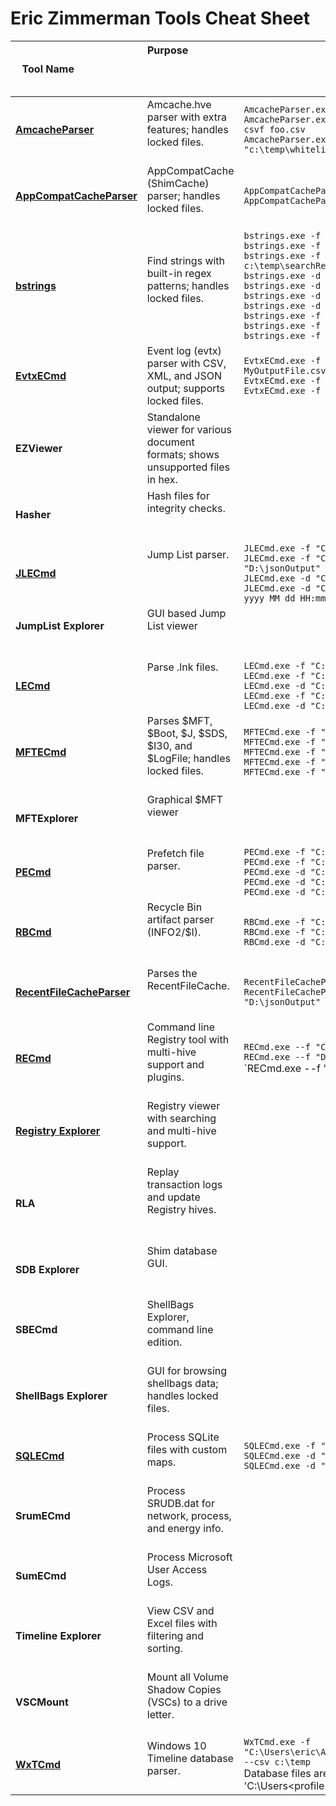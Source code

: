 # Eric Zimmerman Tools Cheat Sheet

| Tool Name                     | Purpose                                                                                   | Example Commands                              |
|-------------------------------|-------------------------------------------------------------------------------------------|-----------------------------------------------|
| **[AmcacheParser](https://github.com/EricZimmerman/AmcacheParser)** | Amcache.hve parser with extra features; handles locked files.                           | `AmcacheParser.exe -f "C:\Temp\amcache\AmcacheWin10.hve" --csv C:\temp` <br> `AmcacheParser.exe -f "C:\Temp\amcache\AmcacheWin10.hve" -i on --csv C:\temp --csvf foo.csv` <br> `AmcacheParser.exe -f "C:\Temp\amcache\AmcacheWin10.hve" -w "c:\temp\whitelist.txt" --csv C:\temp` |
| **[AppCompatCacheParser](https://github.com/EricZimmerman/AppCompatCacheParser)** | AppCompatCache (ShimCache) parser; handles locked files.                                | `AppCompatCacheParser.exe --csv c:\temp -t -c 2` <br> `AppCompatCacheParser.exe --csv c:\temp --csvf results.csv` |
| **[bstrings](https://github.com/EricZimmerman/bstrings)**                  | Find strings with built-in regex patterns; handles locked files.                        | `bstrings.exe -f "C:\Temp\UsrClass 1.dat" --ls URL` <br> `bstrings.exe -f "C:\Temp\someFile.txt" --lr guid` <br> `bstrings.exe -f "C:\Temp\aBigFile.bin" --fs c:\temp\searchStrings.txt --fr c:\temp\searchRegex.txt -s` <br> `bstrings.exe -d "C:\Temp" --mask "*.dll"` <br> `bstrings.exe -d "C:\Temp" --ar "[\x20-\x37]"` <br> `bstrings.exe -d "C:\Temp" --cp 10007` <br> `bstrings.exe -d "C:\Temp" --ls test` <br> `bstrings.exe -f "C:\Temp\someOtherFile.txt" --lr cc --sa` <br> `bstrings.exe -f "C:\Temp\someOtherFile.txt" --lr cc --sa -m 15 -x 22` <br> `bstrings.exe -f "C:\Temp\UsrClass 1.dat" --ls mui --sl` |
| **[EvtxECmd](https://github.com/EricZimmerman/EvtxECmd)**                  | Event log (evtx) parser with CSV, XML, and JSON output; supports locked files.         | `EvtxECmd.exe -f "C:\Temp\Application.evtx" --csv "c:\temp\out" --csvf MyOutputFile.csv` <br> `EvtxECmd.exe -f "C:\Temp\Application.evtx" --csv "c:\temp\out"` <br> `EvtxECmd.exe -f "C:\Temp\Application.evtx" --json "c:\temp\jsonout"` |
| **EZViewer**                  | Standalone viewer for various document formats; shows unsupported files in hex.         |                                               |
| **Hasher**                    | Hash files for integrity checks.                                                         |                                               |
| **[JLECmd](https://github.com/EricZimmerman/JLECmd)**                    | Jump List parser.                                                                        | `JLECmd.exe -f "C:\Temp\f01b4d95cf55d32a.customDestinations-ms" --mp` <br> `JLECmd.exe -f "C:\Temp\f01b4d95cf55d32a.automaticDestinations-ms" --json "D:\jsonOutput" --jsonpretty` <br> `JLECmd.exe -d "C:\CustomDestinations" --csv "c:\temp" --html "c:\temp" -q` <br> `JLECmd.exe -d "C:\Users\e\AppData\Roaming\Microsoft\Windows\Recent" --dt "ddd yyyy MM dd HH:mm:ss.fff"` |
| **JumpList Explorer**                    | GUI based Jump List viewer                                                                       |  |
| **[LECmd](https://github.com/EricZimmerman/LECmd)**                     | Parse .lnk files.                                                                        | `LECmd.exe -f "C:\Temp\foobar.lnk"` <br> `LECmd.exe -f "C:\Temp\somelink.lnk" --json "D:\jsonOutput" --pretty` <br> `LECmd.exe -d "C:\Temp" --csv "c:\temp" --html c:\temp --xml c:\temp\xml -q` <br> `LECmd.exe -f "C:\Temp\some other link.lnk" --nid --neb` <br> `LECmd.exe -d "C:\Temp" --all` |
| **[MFTECmd](https://github.com/EricZimmerman/MFTECmd)**                   | Parses $MFT, $Boot, $J, $SDS, $I30, and $LogFile; handles locked files.                 | `MFTECmd.exe -f "C:\Temp\SomeMFT" --csv "c:\temp\out" --csvf MyOutputFile.csv` <br> `MFTECmd.exe -f "C:\Temp\SomeMFT" --csv "c:\temp\out"` <br> `MFTECmd.exe -f "C:\Temp\SomeMFT" --json "c:\temp\jsonout"` <br> `MFTECmd.exe -f "C:\Temp\SomeMFT" --body "c:\temp\bout" --bdl c` <br> `MFTECmd.exe -f "C:\Temp\SomeMFT" --de 5-5` |
| **MFTExplorer**                    | Graphical $MFT viewer                                                                    |  |
| **[PECmd](https://github.com/EricZimmerman/PECmd)**                     | Prefetch file parser.                                                                    | `PECmd.exe -f "C:\Temp\CALC.EXE-3FBEF7FD.pf"` <br> `PECmd.exe -f "C:\Temp\CALC.EXE-3FBEF7FD.pf" --json "D:\jsonOutput" --jsonpretty` <br> `PECmd.exe -d "C:\Temp" -k "system32, fonts"` <br> `PECmd.exe -d "C:\Temp" --csv "c:\temp" --csvf foo.csv --json c:\temp\json` <br> `PECmd.exe -d "C:\Windows\Prefetch"` |
| **[RBCmd](https://github.com/EricZimmerman/RBCmd)**                     | Recycle Bin artifact parser (INFO2/$I).                                                 | `RBCmd.exe -f "C:\Temp\INFO2"` <br> `RBCmd.exe -f "C:\Temp\$I3VPA17" --csv "D:\csvOutput"` <br> `RBCmd.exe -d "C:\Temp" --csv "c:\temp"` |
| **[RecentFileCacheParser](https://github.com/EricZimmerman/RecentFileCacheParser)** | Parses the RecentFileCache.                                                              | `RecentFileCacheParser.exe -f "C:\Temp\RecentFileCache.bcf" --csv "c:\temp"` <br> `RecentFileCacheParser.exe -f "C:\Temp\RecentFileCache.bcf" --json "D:\jsonOutput" --jsonpretty` |
| **[RECmd](https://github.com/EricZimmerman/RECmd)**                     | Command line Registry tool with multi-hive support and plugins.                          | `RECmd.exe --f "C:\Temp\UsrClass 1.dat" --sk URL --recover false --nl` <br> `RECmd.exe --f "D:\temp\UsrClass 1.dat" --StartDate "11/13/2014 15:35:01"` <br> `RECmd.exe --f "D:\temp\UsrClass 1.dat" --RegEx --sv "(App|Display)Name"` |
| **[Registry Explorer](https://github.com/EricZimmerman/RegistryExplorer)** | Registry viewer with searching and multi-hive support.                                   |                                               |
| **RLA**                       | Replay transaction logs and update Registry hives.                                       |                                               |
| **SDB Explorer**              | Shim database GUI.                                                                        |                                               |
| **SBECmd**                    | ShellBags Explorer, command line edition.                                               |                                               |
| **ShellBags Explorer**        | GUI for browsing shellbags data; handles locked files.                                   |                                               |
| **[SQLECmd](https://github.com/EricZimmerman/SQLECmd)**                   | Process SQLite files with custom maps.                                                  | `SQLECmd.exe -f "C:\Temp\someFile.db" --csv "c:\temp\out"` <br> `SQLECmd.exe -d "C:\Temp\" --csv "c:\temp\out"` <br> `SQLECmd.exe -d "C:\Temp\" --hunt --csv "c:\temp\out"` |
| **SrumECmd**                  | Process SRUDB.dat for network, process, and energy info.                                 |                                               |
| **SumECmd**                   | Process Microsoft User Access Logs.                                                      |                                               |
| **Timeline Explorer**         | View CSV and Excel files with filtering and sorting.                                     |                                               |
| **VSCMount**                  | Mount all Volume Shadow Copies (VSCs) to a drive letter.                                 |                                               |
| **[WxTCmd](https://github.com/EricZimmerman/WxTCmd)**                   | Windows 10 Timeline database parser.                                                    | `WxTCmd.exe -f "C:\Users\eric\AppData\Local\ConnectedDevicesPlatform\L.eric\ActivitiesCache.db" --csv c:\temp` <br> Database files are typically found at 'C:\Users\<profile>\AppData\Local\ConnectedDevicesPlatform\L.<profile>\ActivitiesCache.db' |
